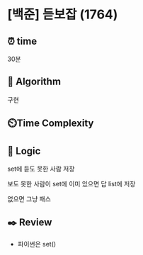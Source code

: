 # [백준] 듣보잡 (1764)
## ⏰ time
30분

## 📌 Algorithm
구현

## ⏲️Time Complexity

## 📍 Logic
set에 듣도 못한 사람 저장

보도 못한 사람이 set에 이미 있으면 답 list에 저장

없으면 그냥 패스

## ✒️ Review
- 파이썬은 set() 
